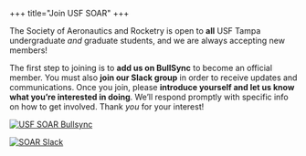 +++
title="Join USF SOAR"
+++

The Society of Aeronautics and Rocketry is open to **all** USF Tampa undergraduate *and* graduate students, and we are always accepting new members! 

The first step to joining is to **add us on BullSync** to become an official member. You must also **join our Slack group** in order to receive updates and communications. Once you join, please **introduce yourself and let us know what you’re interested in doing**. We’ll respond promptly with specific info on how to get involved. Thank *you* for your interest!

[![USF SOAR Bullsync](/img/logo/bullsync_logo.jpg)](https://usf.campuslabs.com/engage/organization/society-of-aeronautics-and-rocketry)

[![SOAR Slack](/img/logo/slack_logo.jpg)](https://usfsoar.slack.com/)

